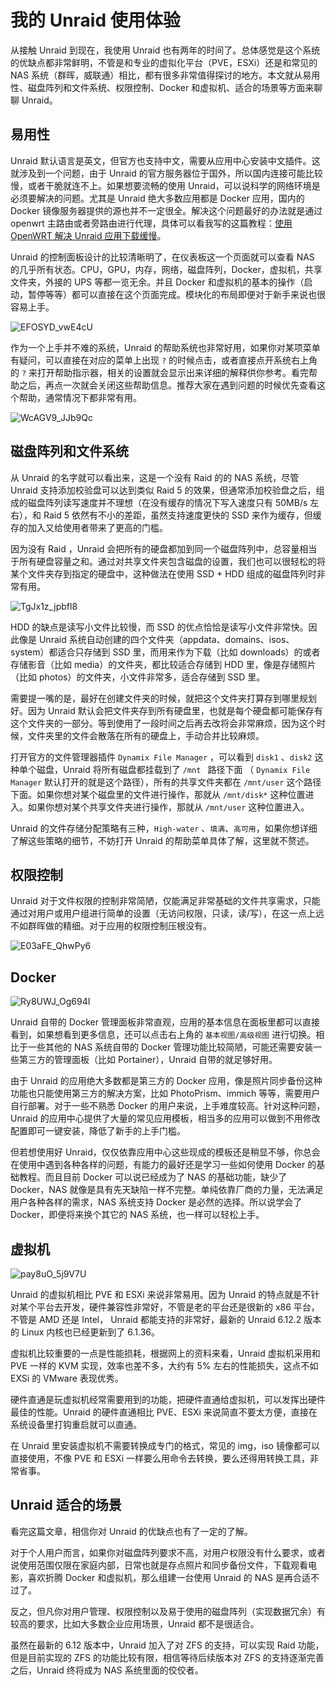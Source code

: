 # 我的 Unraid 使用体验 

从接触 Unraid 到现在，我使用 Unraid 也有两年的时间了。总体感觉是这个系统的优缺点都非常鲜明，不管是和专业的虚拟化平台（PVE，ESXi）还是和常见的 NAS 系统（群晖，威联通）相比，都有很多非常值得探讨的地方。本文就从易用性、磁盘阵列和文件系统、权限控制、Docker 和虚拟机、适合的场景等方面来聊聊 Unraid。

## 易用性

Unraid 默认语言是英文，但官方也支持中文，需要从应用中心安装中文插件。这就涉及到一个问题，由于 Unraid 的官方服务器位于国外，所以国内连接可能比较慢，或者干脆就连不上。如果想要流畅的使用 Unraid，可以说科学的网络环境是必须要解决的问题。尤其是 Unraid 绝大多数应用都是 Docker 应用，国内的 Docker 镜像服务器提供的源也并不一定很全。解决这个问题最好的办法就是通过 openwrt 主路由或者旁路由进行代理，具体可以看我写的这篇教程：[使用 OpenWRT 解决 Unraid 应用下载缓慢](https://slarker.me/unraid-openwrt-network-proxy/)。

Unraid 的控制面板设计的比较清晰明了，在仪表板这一个页面就可以查看 NAS 的几乎所有状态。CPU，GPU，内存，网络，磁盘阵列，Docker，虚拟机，共享文件夹，外接的 UPS 等都一览无余。并且 Docker 和虚拟机的基本的操作（启动，暂停等等）都可以直接在这个页面完成。模块化的布局即便对于新手来说也很容易上手。

![EFOSYD_vwE4cU](https://img-1255332810.cos.ap-chengdu.myqcloud.com/EFOSYD_vwE4cU.png)

作为一个上手并不难的系统，Unraid 的帮助系统也非常好用，如果你对某项菜单有疑问，可以直接在对应的菜单上出现 `?` 的时候点击，或者直接点开系统右上角的 `?` 来打开帮助指示器，相关的设置就会显示出来详细的解释供你参考。看完帮助之后，再点一次就会关闭这些帮助信息。推荐大家在遇到问题的时候优先查看这个帮助，通常情况下都非常有用。

![WcAGV9_JJb9Qc](https://img-1255332810.cos.ap-chengdu.myqcloud.com/WcAGV9_JJb9Qc.png)

## 磁盘阵列和文件系统

从 Unraid 的名字就可以看出来，这是一个没有 Raid 的的 NAS 系统，尽管 Unraid 支持添加校验盘可以达到类似 Raid 5 的效果，但通常添加校验盘之后，组成的磁盘阵列读写速度并不理想（在没有缓存的情况下写入速度只有 50MB/s 左右），和 Raid 5 依然有不小的差距，虽然支持速度更快的 SSD 来作为缓存，但缓存的加入又给使用者带来了更高的门槛。

因为没有 Raid ，Unraid 会把所有的硬盘都加到同一个磁盘阵列中，总容量相当于所有硬盘容量之和。通过对共享文件夹包含磁盘的设置，我们也可以很轻松的将某个文件夹存到指定的硬盘中，这种做法在使用 SSD + HDD 组成的磁盘阵列时非常有用。

![TgJx1z_jpbfl8](https://img-1255332810.cos.ap-chengdu.myqcloud.com/TgJx1z_jpbfl8.png)

HDD 的缺点是读写小文件比较慢，而 SSD 的优点恰恰是读写小文件非常快。因此像是 Unraid 系统自动创建的四个文件夹（appdata、domains、isos、system）都适合只存储到 SSD 里，而用来作为下载（比如 downloads）的或者存储影音（比如 media）的文件夹，都比较适合存储到 HDD 里，像是存储照片（比如 photos）的文件夹，小文件非常多，适合存储到 SSD 里。

需要提一嘴的是，最好在创建文件夹的时候，就把这个文件夹打算存到哪里规划好。因为 Unraid 默认会把文件夹存到所有硬盘里，也就是每个硬盘都可能保存有这个文件夹的一部分。等到使用了一段时间之后再去改将会非常麻烦，因为这个时候，文件夹里的文件会散落在所有的硬盘上，手动合并比较麻烦。

打开官方的文件管理器插件  `Dynamix File Manager`  ，可以看到 ` disk1 ` 、` disk2 ` 这种单个磁盘，Unraid 将所有磁盘都挂载到了 `/mnt ` 路径下面 （ `Dynamix File Manager`  默认打开的就是这个路径），所有的共享文件夹都在 `/mnt/user` 这个路径下面。如果你想对某个磁盘里的文件进行操作，那就从 `/mnt/disk*` 这种位置进入。如果你想对某个共享文件夹进行操作，那就从  `/mnt/user`  这种位置进入。

Unraid 的文件存储分配策略有三种，`High-water` 、`填满`、`高可用`，如果你想详细了解这些策略的细节，不妨打开 Unraid 的帮助菜单具体了解，这里就不赘述。

## 权限控制

Unraid 对于文件权限的控制非常简陋，仅能满足非常基础的文件共享需求，只能通过对用户或用户组进行简单的设置（无访问权限，只读，读/写），在这一点上远不如群晖做的精细。对于应用的权限控制压根没有。

![E03aFE_QhwPy6](https://img-1255332810.cos.ap-chengdu.myqcloud.com/E03aFE_QhwPy6.png)

## Docker

![Ry8UWJ_Og694I](https://img-1255332810.cos.ap-chengdu.myqcloud.com/Ry8UWJ_Og694I.png)

Unraid 自带的 Docker 管理面板非常直观，应用的基本信息在面板里都可以直接看到，如果想看到更多信息，还可以点击右上角的 `基本视图/高级视图` 进行切换。相比于一些其他的 NAS 系统自带的 Docker 管理功能比较简陋，可能还需要安装一些第三方的管理面板（比如 Portainer），Unraid 自带的就足够好用。

由于 Unraid 的应用绝大多数都是第三方的 Docker 应用，像是照片同步备份这种功能也只能使用第三方的解决方案，比如 PhotoPrism、immich 等等，需要用户自行部署。对于一些不熟悉 Docker 的用户来说，上手难度较高。针对这种问题，Unraid 的应用中心提供了大量的常见应用模板，相当多的应用可以做到不用修改配置即可一键安装，降低了新手的上手门槛。

但若想使用好 Unraid，仅仅依靠应用中心这些现成的模板还是稍显不够，你总会在使用中遇到各种各样的问题，有能力的最好还是学习一些如何使用 Docker 的基础教程。而且目前 Docker 可以说已经成为了 NAS 的基础功能，缺少了 Docker，NAS 就像是具有先天缺陷一样不完整。单纯依靠厂商的力量，无法满足用户各种各样的需求，NAS 系统支持 Docker 是必然的选择。所以说学会了 Docker，即便将来换个其它的 NAS 系统，也一样可以轻松上手。

## 虚拟机

![pay8uO_5j9V7U](https://img-1255332810.cos.ap-chengdu.myqcloud.com/pay8uO_5j9V7U.png)

Unraid 的虚拟机相比 PVE 和 ESXi 来说非常易用。因为 Unraid 的特点就是不针对某个平台去开发，硬件兼容性非常好，不管是老的平台还是很新的 x86 平台，不管是 AMD 还是 Intel， Unraid 都能支持的非常好，最新的 Unraid 6.12.2 版本的 Linux 内核也已经更新到了 6.1.36。

虚拟机比较重要的一点是性能损耗，根据网上的资料来看，Unraid 虚拟机采用和 PVE 一样的 KVM 实现，效率也差不多，大约有 5% 左右的性能损失，这点不如 EXSi 的 VMware 表现优秀。

硬件直通是玩虚拟机经常需要用到的功能，把硬件直通给虚拟机，可以发挥出硬件最佳的性能。Unraid 的硬件直通相比 PVE、ESXi 来说简直不要太方便，直接在系统设备里打钩重启就可以直通。

在 Unraid 里安装虚拟机不需要转换成专门的格式，常见的 img，iso 镜像都可以直接使用，不像 PVE 和 ESXi 一样要么用命令去转换，要么还得用转换工具，非常省事。

## Unraid 适合的场景

看完这篇文章，相信你对 Unraid 的优缺点也有了一定的了解。

对于个人用户而言，如果你对磁盘阵列要求不高，对用户权限没有什么要求，或者说使用范围仅限在家庭内部，日常也就是存点照片和同步备份文件，下载观看电影，喜欢折腾 Docker 和虚拟机，那么组建一台使用 Unraid 的 NAS 是再合适不过了。

反之，但凡你对用户管理、权限控制以及易于使用的磁盘阵列（实现数据冗余）有较高的要求，比如大多数企业应用场景，Unraid 都不是很适合。

虽然在最新的 6.12 版本中，Unraid 加入了对 ZFS 的支持，可以实现 Raid 功能，但是目前实现的 ZFS 的功能比较有限，相信等待后续版本对 ZFS 的支持逐渐完善之后，Unraid 终将成为 NAS 系统里面的佼佼者。